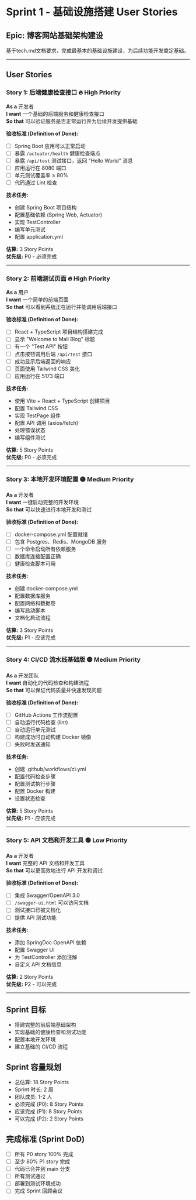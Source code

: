 # Sprint 1 - 基础设施搭建 User Stories

## Epic: 博客网站基础架构建设
基于tech.md文档要求，完成最基本的基础设施建设，为后续功能开发奠定基础。

---

## User Stories

### Story 1: 后端健康检查接口 🔥 High Priority
**As a** 开发者  
**I want** 一个基础的后端服务和健康检查接口  
**So that** 可以验证服务是否正常运行并为后续开发提供基础

**验收标准 (Definition of Done):**
- [ ] Spring Boot 应用可以正常启动
- [ ] 暴露 `/actuator/health` 健康检查端点
- [ ] 暴露 `/api/test` 测试接口，返回 "Hello World" 消息
- [ ] 应用运行在 8080 端口
- [ ] 单元测试覆盖率 ≥ 80%
- [ ] 代码通过 Lint 检查

**技术任务:**
- 创建 Spring Boot 项目结构
- 配置基础依赖 (Spring Web, Actuator)
- 实现 TestController
- 编写单元测试
- 配置 application.yml

**估算:** 3 Story Points  
**优先级:** P0 - 必须完成

---

### Story 2: 前端测试页面 🔥 High Priority  
**As a** 用户  
**I want** 一个简单的前端页面  
**So that** 可以看到系统正在运行并能调用后端接口

**验收标准 (Definition of Done):**
- [ ] React + TypeScript 项目结构搭建完成
- [ ] 显示 "Welcome to Mall Blog" 标题
- [ ] 有一个 "Test API" 按钮
- [ ] 点击按钮调用后端 `/api/test` 接口
- [ ] 成功显示后端返回的响应
- [ ] 页面使用 Tailwind CSS 美化
- [ ] 应用运行在 5173 端口

**技术任务:**
- 使用 Vite + React + TypeScript 创建项目
- 配置 Tailwind CSS
- 实现 TestPage 组件
- 配置 API 调用 (axios/fetch)
- 处理错误状态
- 编写组件测试

**估算:** 5 Story Points  
**优先级:** P0 - 必须完成

---

### Story 3: 本地开发环境配置 🟡 Medium Priority
**As a** 开发者  
**I want** 一键启动完整的开发环境  
**So that** 可以快速进行本地开发和测试

**验收标准 (Definition of Done):**
- [ ] docker-compose.yml 配置就绪
- [ ] 包含 Postgres、Redis、MongoDB 服务
- [ ] 一个命令启动所有依赖服务
- [ ] 数据库连接配置正确
- [ ] 健康检查脚本可用

**技术任务:**
- 创建 docker-compose.yml
- 配置数据库服务
- 配置网络和数据卷
- 编写启动脚本
- 文档化启动流程

**估算:** 3 Story Points  
**优先级:** P1 - 应该完成

---

### Story 4: CI/CD 流水线基础版 🟡 Medium Priority
**As a** 开发团队  
**I want** 自动化的代码检查和构建流程  
**So that** 可以保证代码质量并快速发现问题

**验收标准 (Definition of Done):**
- [ ] GitHub Actions 工作流配置
- [ ] 自动运行代码检查 (lint)
- [ ] 自动运行单元测试
- [ ] 构建成功时自动构建 Docker 镜像
- [ ] 失败时发送通知

**技术任务:**
- 创建 .github/workflows/ci.yml
- 配置代码检查步骤
- 配置测试执行步骤
- 配置 Docker 构建
- 设置状态检查

**估算:** 5 Story Points  
**优先级:** P1 - 应该完成

---

### Story 5: API 文档和开发工具 🟢 Low Priority
**As a** 开发者  
**I want** 完整的 API 文档和开发工具  
**So that** 可以更高效地进行 API 开发和调试

**验收标准 (Definition of Done):**
- [ ] 集成 Swagger/OpenAPI 3.0
- [ ] `/swagger-ui.html` 可以访问文档
- [ ] 测试接口已被文档化
- [ ] 提供 API 测试功能

**技术任务:**
- 添加 SpringDoc OpenAPI 依赖
- 配置 Swagger UI
- 为 TestController 添加注解
- 自定义 API 文档信息

**估算:** 2 Story Points  
**优先级:** P2 - 可以完成

---

## Sprint 目标
- 搭建完整的前后端基础架构
- 实现基础的健康检查和测试功能
- 配置本地开发环境
- 建立基础的 CI/CD 流程

## Sprint 容量规划
- 总估算: 18 Story Points
- Sprint 时长: 2 周
- 团队成员: 1-2 人
- 必须完成 (P0): 8 Story Points
- 应该完成 (P1): 8 Story Points  
- 可以完成 (P2): 2 Story Points

## 完成标准 (Sprint DoD)
- [ ] 所有 P0 story 100% 完成
- [ ] 至少 80% P1 story 完成
- [ ] 代码已合并到 main 分支
- [ ] 所有测试通过
- [ ] 部署到测试环境成功
- [ ] 完成 Sprint 回顾会议